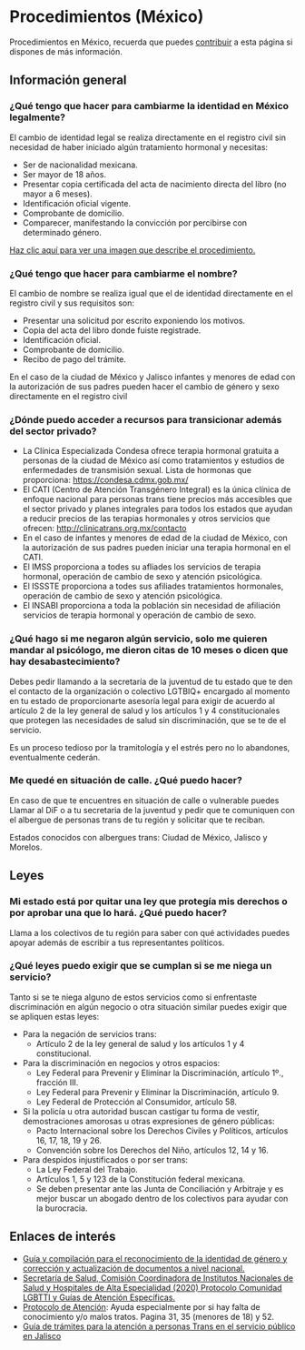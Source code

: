 # Procedimientos (México)

Procedimientos en México, recuerda que puedes [contribuir](contribuir.md) a esta página si dispones de más información.

## Información general

### ¿Qué tengo que hacer para cambiarme la identidad en México legalmente?

El cambio de identidad legal se realiza directamente en el registro civil sin necesidad de haber iniciado algún tratamiento hormonal y necesitas:

* Ser de nacionalidad mexicana.
* Ser mayor de 18 años.
* Presentar copia certificada del acta de nacimiento directa del libro (no mayor a 6 meses).
* Identificación oficial vigente.
* Comprobante de domicilio.
* Comparecer, manifestando la convicción por percibirse con determinado género.

[Haz clic aquí para ver una imagen que describe el procedimiento.](https://recursos.transespdiscord.net/paises/mexico/adjuntos/Reconocimiento_de_la_Identidad_de_Género_en_CDMX.jpg)

### ¿Qué tengo que hacer para cambiarme el nombre?

El cambio de nombre se realiza igual que el de identidad directamente en el registro civil y sus requisitos son:

* Presentar una solicitud por escrito exponiendo los motivos.
* Copia del acta del libro donde fuiste registrade.
* Identificación oficial.
* Comprobante de domicilio.
* Recibo de pago del trámite.

En el caso de la ciudad de México y Jalisco infantes y menores de edad con la autorización de sus padres pueden hacer el cambio de género y sexo directamente en el registro civil

### ¿Dónde puedo acceder a recursos para transicionar además del sector privado?

* La Clínica Especializada Condesa ofrece terapia hormonal gratuita a personas de la ciudad de México así como tratamientos y estudios de enfermedades de transmisión sexual. Lista de hormonas que proporciona: https://condesa.cdmx.gob.mx/
* El CATI (Centro de Atención Transgénero Integral) es la única clínica de enfoque nacional para personas trans tiene precios más accesibles que el sector privado y planes integrales para todos los estados que ayudan a reducir precios de las terapias hormonales y otros servicios que ofrecen: http://clinicatrans.org.mx/contacto
* En el caso de infantes y menores de edad de la ciudad de México, con la autorización de sus padres pueden iniciar una terapia hormonal en el CATI.
* El IMSS proporciona a todes su afliades los servicios de terapia hormonal, operación de cambio de sexo y atención psicológica.
* El ISSSTE proporciona a todes sus afiliades tratamientos hormonales, operación de cambio de sexo y atención psicológica.
* El INSABI proporciona a toda la población sin necesidad de afiliación servicios de terapia hormonal y operación de cambio de sexo.

### ¿Qué hago si me negaron algún servicio, solo me quieren mandar al psicólogo, me dieron citas de 10 meses o dicen que hay desabastecimiento?

Debes pedir llamando a la secretaría de la juventud de tu estado que te den el contacto de la organización o colectivo LGTBIQ+ encargado al momento en tu estado de proporcionarte asesoría legal para exigir de acuerdo al artículo 2 de la ley general de salud y los artículos 1 y 4 constitucionales que protegen las necesidades de salud sin discriminación, que se te de el servicio.

Es un proceso tedioso por la tramitología y el estrés pero no lo abandones, eventualmente cederán.

### Me quedé en situación de calle. ¿Qué puedo hacer?

En caso de que te encuentres en situación de calle o vulnerable puedes Llamar al DiF o a tu secretaria de la juventud y pedir que te comuniquen con el albergue de personas trans de tu región y solicitar que te reciban.

Estados conocidos con albergues trans: Ciudad de México, Jalisco y Morelos.

## Leyes

### Mi estado está por quitar una ley que protegía mis derechos o por aprobar una que lo hará. ¿Qué puedo hacer?

Llama a los colectivos de tu región para saber con qué actividades puedes apoyar además de escribir a tus representantes políticos.

### ¿Qué leyes puedo exigir que se cumplan si se me niega un servicio?

Tanto si se te niega alguno de estos servicios como si enfrentaste discriminación en algún negocio o otra situación similar puedes exigir que se apliquen estas leyes:

* Para la negación de servicios trans:
    * Artículo 2 de la ley general de salud y los artículos 1 y 4 constitucional.
* Para la discriminación en negocios y otros espacios:
    * Ley Federal para Prevenir y Eliminar la Discriminación, artículo 1º., fracción III.
    * Ley Federal para Prevenir y Eliminar la Discriminación, artículo 9.
    * Ley Federal de Protección al Consumidor, artículo 58.
* Si la policía u otra autoridad buscan castigar tu forma de vestir, demostraciones amorosas u otras expresiones de género públicas:
    * Pacto Internacional sobre los Derechos Civiles y Políticos, artículos 16, 17, 18, 19 y 26.
    * Convención sobre los Derechos del Niño, artículos 12, 14 y 16.
* Para despidos injustificados o por ser trans:
    * La Ley Federal del Trabajo.
    * Artículos 1, 5 y 123 de la Constitución federal mexicana.
    * Se deben presentar ante las Junta de Conciliación y Arbitraje y es mejor buscar un abogado dentro de los colectivos para ayudar con la burocracia.

## Enlaces de interés

* [Guía y compilación para el reconocimiento de la identidad de género y corrección y actualización de documentos a nivel nacional.](https://impulsotransac.org/guia-compilacion-documentos/)
* [Secretaría de Salud, Comisión Coordinadora de Institutos Nacionales de Salud y Hospitales de Alta Especialidad (2020) Protocolo Comunidad LGBTTI y Guías de Atención Específicas.](https://www.gob.mx/insalud/documentos/protocolo-comunidad-lgbtti)
* [Protocolo de Atención](https://www.gob.mx/cms/uploads/attachment/file/558167/Versi_n_15_DE_JUNIO_2020_Protocolo_Comunidad_LGBTTI_DT_Versi_n_V_20.pdf): Ayuda especialmente por si hay falta de conocimiento y/o malos tratos. Pagina 31, 35 (menores de 18) y 52.
* [Guía de trámites para la atención a personas Trans en el servicio público en Jalisco](https://sgg.jalisco.gob.mx/sites/sgg.jalisco.gob.mx/files/guia_de_tramites_para_la_atencion_a_personas_trans_en_el_servicio_publico_en_jalisco_0.pdf)
